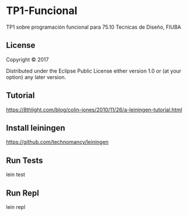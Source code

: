 # TP1-Funcional

TP1 sobre programación funcional para 75.10 Tecnicas de Diseño, FIUBA

## License

Copyright © 2017

Distributed under the Eclipse Public License either version 1.0 or (at
your option) any later version.

## Tutorial
https://8thlight.com/blog/colin-jones/2010/11/26/a-leiningen-tutorial.html

## Install leiningen
https://github.com/technomancy/leiningen

## Run Tests
lein test

## Run Repl
lein repl